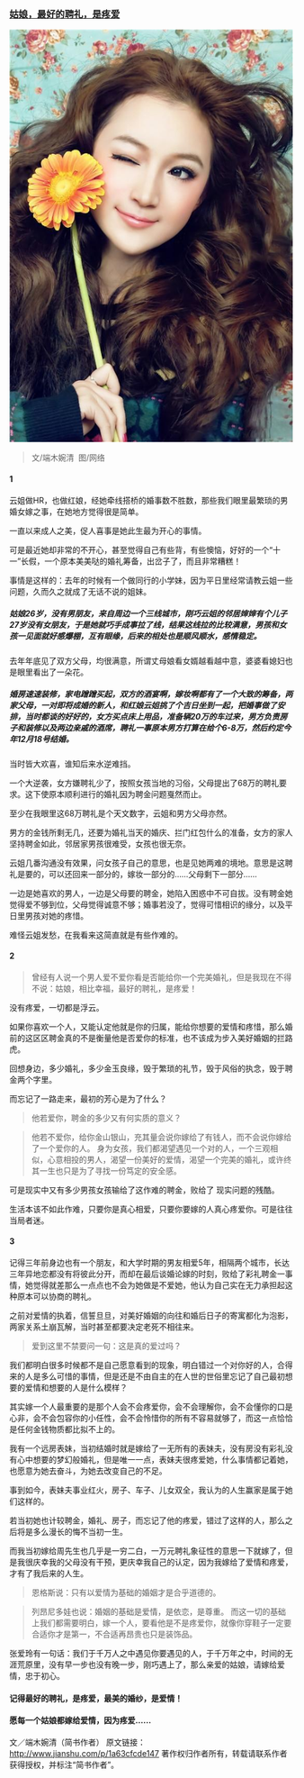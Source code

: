 ### [姑娘，最好的聘礼，是疼爱](http://www.jianshu.com/p/1a63cfcde147)
![姑娘，最好的聘礼，是疼爱](img/姑娘，最好的聘礼，是疼爱.jpg)
>文/端木婉清  图/网络

#### 1
云姐做HR，也做红娘，经她牵线搭桥的婚事数不胜数，那些我们眼里最繁琐的男婚女嫁之事，在她地方觉得很是简单。

一直以来成人之美，促人喜事是她此生最为开心的事情。

可是最近她却非常的不开心，甚至觉得自己有些背，有些懊恼，好好的一个“十一”长假，一个原本美美哒的婚礼筹备，出岔子了，而且非常糟糕！

事情是这样的：去年的时候有一个做同行的小学妹，因为平日里经常请教云姐一些问题，久而久之就成了无话不说的姐妹。

##### 姑娘26岁，没有男朋友，来自周边一个三线城市，刚巧云姐的邻居婶婶有个儿子27岁没有女朋友，于是她就巧手成事拉了线，结果这线拉的比较满意，男孩和女孩一见面就好感爆棚，互有眼缘，后来的相处也是顺风顺水，感情稳定。


去年年底见了双方父母，均很满意，所谓丈母娘看女婿越看越中意，婆婆看媳妇也是眼里看出了一朵花。

##### 婚房速速装修，家电蹭蹭买起，双方的酒宴啊，嫁妆啊都有了一个大致的筹备，两家父母，一对即将成婚的新人，和红娘云姐挑了个吉日坐到一起，把婚事做了安排，当时都谈的好好的，女方买点床上用品，准备辆20万的车过来，男方负责房子和装修以及两边亲戚的酒席，聘礼一事原本男方打算在给个6-8万，然后约定今年12月18号结婚。


当时皆大欢喜，谁知后来水逆难挡。

一个大逆袭，女方嫌聘礼少了，按照女孩当地的习俗，父母提出了68万的聘礼要求。这下使原本顺利进行的婚礼因为聘金问题戛然而止。

至少在我眼里这68万聘礼是个天文数字，云姐和男方父母亦然。

男方的金钱所剩无几，还要为婚礼当天的婚庆、拦门红包什么的准备，女方的家人坚持聘金如此，邻居家男孩很难受，女孩也很无奈。

云姐几番沟通没有效果，问女孩子自己的意思，也是见她两难的境地。意思是这聘礼是要的，可以还回来一部分的，嫁妆一部分的……父母剩下一部分……

一边是她喜欢的男人，一边是父母要的聘金，她陷入困惑中不可自拔。没有聘金她觉得爱不够到位，父母觉得诚意不够；婚事若没了，觉得可惜相识的缘分，以及平日里男孩对她的疼惜。

难怪云姐发愁，在我看来这简直就是有些作难的。

#### 2
>曾经有人说一个男人爱不爱你看是否能给你一个完美婚礼，但是我现在不得不说：姑娘，相比幸福，最好的聘礼，是疼爱！



没有疼爱，一切都是浮云。

如果你喜欢一个人，又能认定他就是你的归属，能给你想要的爱情和疼惜，那么婚前的这区区聘金真的不是衡量他是否爱你的标准，也不该成为步入美好婚姻的拦路虎。

回想身边，多少婚礼，多少金玉良缘，毁于繁琐的礼节，毁于风俗的执念，毁于聘金两个字里。

而忘记了一路走来，最初的芳心是为了什么？

>他若爱你，聘金的多少又有何实质的意义？

>他若不爱你，给你金山银山，充其量会说你嫁给了有钱人，而不会说你嫁给了一个爱你的人。
身为女孩，我们都渴望遇见一个对的人，一个三观相似，心意相投的男人，渴望一份美好的爱情，渴望一个完美的婚礼，或许终其一生也只是为了寻找一份笃定的安全感。




可是现实中又有多少男孩女孩输给了这作难的聘金，败给了 现实问题的残酷。

生活本该不如此作难，只要你是真心相爱，只要你要嫁的人真心疼爱你。可是往往当局者迷。

#### 3
记得三年前身边也有一个朋友，和大学时期的男友相爱5年，相隔两个城市，长达三年异地恋都没有将彼此分开，而却在最后谈婚论嫁的时刻，败给了彩礼聘金一事情，她觉得就差那么一点点也不会为她做是不爱她，他认为自己实在无力承担起这种原本可以协商的聘礼。

之前对爱情的执着，信誓旦旦，对美好婚姻的向往和婚后日子的寄寓都化为泡影，两家关系土崩瓦解，当时甚至都要决定老死不相往来。

>爱到这里不禁要问一句：这是真的爱过吗？




我们都明白很多时候都不是自己愿意看到的现象，明白错过一个对你好的人，合得来的人是多么可惜的事情，但是还是不由自主的在人世的世俗里忘记了自己最初想要的爱情和想要的人是什么模样？

其实嫁一个人最重要的是那个人会不会疼爱你，会不会理解你，会不会懂你的口是心非，会不会包容你的小任性，会不会怜惜你的所有不容易就够了，而这一点恰恰是任何金钱物质都比拟不上的。

我有一个远房表妹，当初结婚时就是嫁给了一无所有的表妹夫，没有房没有彩礼没有心中想要的梦幻般婚礼，但是唯一一点，表妹夫很疼爱她，什么事情都记着她，也愿意为她去奋斗，为她去改变自己的不足。

事到如今，表妹夫事业红火，房子、车子、儿女双全，我认为的人生赢家是属于她们这样的。

若当初她也计较聘金，婚礼、房子，而忘记了他的疼爱，错过了这样的人，那么之后将是多么漫长的悔不当初一生。

而我当初嫁给周先生也几乎是一穷二白，一万元聘礼象征性的意思一下就嫁了，但是我很庆幸我的父母没有干预，更庆幸我自己的认定，因为我嫁给了爱情和疼爱，才有了我后来的人生。

>恩格斯说：只有以爱情为基础的婚姻才是合乎道德的。

>列昂尼多娃也说：婚姻的基础是爱情，是依恋，是尊重。
而这一切的基础上我们都需要明白，嫁一个人，要看他是不是疼爱你，就像你穿鞋子一定要合适你才是第一，不合适再昂贵也只是装饰品。


张爱玲有一句话：我们于千万人之中遇见你要遇见的人，于千万年之中，时间的无涯荒原里，没有早一步也没有晚一步，刚巧遇上了，那么亲爱的姑娘，请嫁给爱情，忠于初心。

#### 记得最好的聘礼，是疼爱，最美的婚纱，是爱情！
#### 愿每一个姑娘都嫁给爱情，因为疼爱……

文／端木婉清（简书作者）
原文链接：http://www.jianshu.com/p/1a63cfcde147
著作权归作者所有，转载请联系作者获得授权，并标注“简书作者”。

